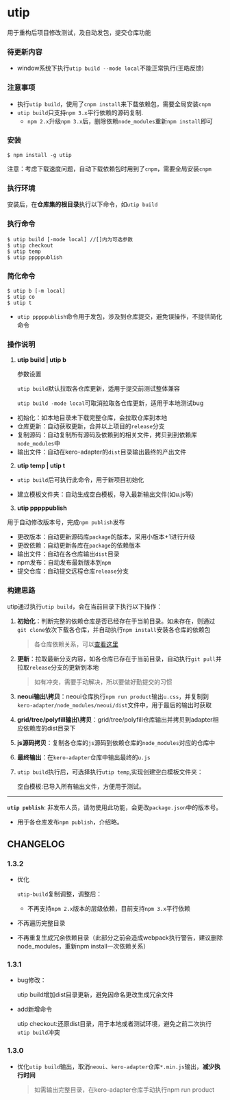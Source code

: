 # utip

用于重构后项目修改测试，及自动发包，提交仓库功能

### 待更新内容

* window系统下执行`utip build --mode local`不能正常执行(王皓反馈)

### 注意事项

- 执行`utip build`，使用了`cnpm install`来下载依赖包，需要全局安装`cnpm`
- `utip build`只支持`npm 3.x`平行依赖的源码复制. 
  * `npm 2.x`升级`npm 3.x`后，删除依赖`node_modules`重新`npm install`即可

### 安装

```
$ npm install -g utip
```

注意：考虑下载速度问题，自动下载依赖包时用到了`cnpm`，需要全局安装`cnpm`

### 执行环境

安装后，在**仓库集的根目录**执行以下命令，如`utip build`

### 执行命令

```
$ utip build [-mode local] //[]内为可选参数
$ utip checkout
$ utip temp
$ utip pppppublish
```

### 简化命令

```
$ utip b [-m local]
$ utip co
$ utip t
```

* `utip pppppublish`命令用于发包，涉及到仓库提交，避免误操作，不提供简化命令

### 操作说明

1. **utip build | utip b**

   参数设置

   `utip build`默认拉取各仓库更新，适用于提交前测试整体兼容

   `utip build -mode local`可取消拉取各仓库更新，适用于本地测试bug

* 初始化：如本地目录未下载完整仓库，会拉取仓库到本地
* 仓库更新：自动获取更新，合并以上项目的`release`分支
* 复制源码：自动复制所有源码及依赖到的相关文件，拷贝到到依赖库`node_modules`中
* 输出文件：自动在kero-adapter的`dist`目录输出最终的产出文件

2. **utip temp | utip t**

* `utip build`后可执行此命令，用于新项目初始化


* 建立模板文件夹：自动生成空白模板，导入最新输出文件(如u.js等)

3. **utip pppppublish**

用于自动修改版本号，完成`npm publish`发布

* 更改版本：自动更新源码库`package`的版本，采用小版本+1进行升级
* 更改依赖：自动更新各库在`package`的依赖版本
* 输出文件：自动在各仓库输出`dist`目录
* npm发布：自动发布最新版本到`npm`
* 提交仓库：自动提交远程仓库`release`分支


### 构建思路

utip通过执行`utip build`，会在当前目录下执行以下操作：

1. **初始化**：判断完整的依赖仓库是否已经存在于当前目录。如未存在，则通过`git clone`依次下载各仓库，并自动执行`npm install`安装各仓库的依赖包

   > 各仓库依赖关系，可以[查看这里](https://github.com/iuap-design/blog/blob/master/iuapdesign%E9%87%8D%E6%9E%84%E7%9B%AE%E5%BD%95%26%E8%A7%84%E5%88%92.md#输出测试流程)

2. **更新**：拉取最新分支内容，如各仓库已存在于当前目录，自动执行`git pull`并拉取`release`分支的更新到本地

   > 如有冲突，需要手动解决，所以要做好勤提交的习惯

3. **neoui输出\拷贝**：neoui仓库执行`npm run product`输出`u.css`，并复制到`kero-adapter/node_modules/neoui/dist`文件中，用于最后的输出时获取

4. **grid/tree/polyfill输出\拷贝**：grid/tree/polyfill仓库输出并拷贝到adapter相应依赖库的dist目录下

5. **js源码拷贝**：复制各仓库的`js`源码到依赖仓库的`node_modules`对应的仓库中

6. **最终输出**：在`kero-adapter`仓库中输出最终的`u.js`

7. `utip build`执行后，可选择执行`utip temp`,实现创建空白模板文件夹：

   空白模板:已导入所有输出文件，方便用于测试。

------

**`utip publish`**: 非发布人员，请勿使用此功能，会更改`package.json`中的版本号。

- 用于各仓库发布`npm publish`，介绍略。




## CHANGELOG

### 1.3.2

- 优化

  `utip-build`复制调整，调整后：

  - 不再支持`npm 2.x`版本的层级依赖，目前支持`npm 3.x`平行依赖


- 不再遍历完整目录
- 不再重复生成冗余依赖目录（此部分之前会造成webpack执行警告，建议删除node_modules，重新npm install一次依赖关系）

### 1.3.1

- bug修改：

  utip build增加dist目录更新，避免因命名更改生成冗余文件

- add新增命令

  utip checkout:还原dist目录，用于本地或者测试环境，避免之前二次执行`utip build`冲突

### 1.3.0

- 优化`utip build`输出，取消`neoui`、`kero-adapter`仓库`*.min.js`输出，**减少执行时间**

  > 如需输出完整目录，在kero-adapter仓库手动执行npm run product